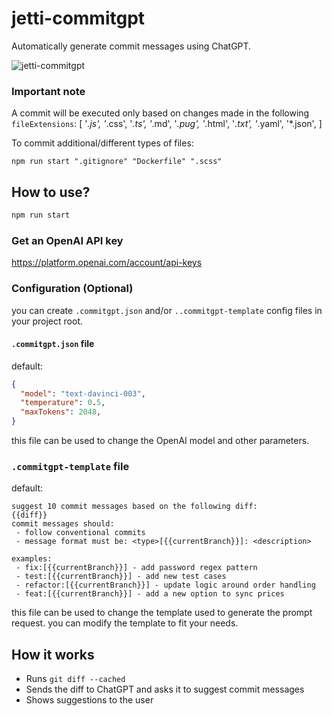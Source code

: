 # jetti-commitgpt

Automatically generate commit messages using ChatGPT.

![jetti-commitgpt](https://user-images.githubusercontent.com/84446009/265981415-aaced893-54fa-4bb3-91ba-e35df8587976.gif)

### Important note
A commit will be executed only based on changes made in the following `fileExtensions`: [
    '*.js',
    '*.css',
    '*.ts',
    '*.md',
    '*.pug',
    '*.html',
    '*.txt',
    '*.yaml',
    '*.json',
]

To commit additional/different types of files:
```
npm run start ".gitignore" "Dockerfile" ".scss"
```

## How to use?

```bash
npm run start
```

### Get an OpenAI API key
https://platform.openai.com/account/api-keys

### Configuration (Optional)
you can create `.commitgpt.json` and/or `..commitgpt-template` config files in your project root. 

#### `.commitgpt.json` file
default: 
```json
{
  "model": "text-davinci-003",
  "temperature": 0.5,
  "maxTokens": 2048,
}
```
this file can be used to change the OpenAI model and other parameters.


### `.commitgpt-template` file
default:
```
suggest 10 commit messages based on the following diff:
{{diff}}
commit messages should:
 - follow conventional commits
 - message format must be: <type>[{{currentBranch}}]: <description>

examples:
 - fix:[{{currentBranch}}] - add password regex pattern
 - test:[{{currentBranch}}] - add new test cases
 - refactor:[{{currentBranch}}] - update logic around order handling
 - feat:[{{currentBranch}}] - add a new option to sync prices
```

this file can be used to change the template used to generate the prompt request. you can modify the template to fit your needs.

## How it works

- Runs `git diff --cached`
- Sends the diff to ChatGPT and asks it to suggest commit messages
- Shows suggestions to the user
